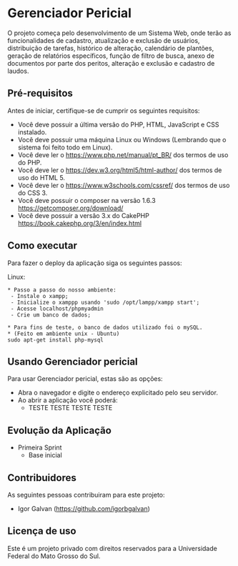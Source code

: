 # Gerenciador Pericial

O projeto começa pelo desenvolvimento de um Sistema Web, onde terão as funcionalidades de cadastro, atualização e exclusão de usuários, distribuição de tarefas, histórico de alteração, calendário de plantões, geração de relatórios específicos, função de filtro de busca, anexo de documentos por parte dos peritos, alteração e exclusão e cadastro de laudos.


## Pré-requisitos

Antes de iniciar, certifique-se de cumprir os seguintes requisitos:
<!--- Estes são alguns exemplos de requisitos. Adicione, duplique e remove como necessário --->
* Você deve possuir a última versão do PHP, HTML, JavaScript e CSS instalado.
* Você deve possuir uma máquina Linux ou Windows (Lembrando que o sistema foi feito todo em Linux).
* Você deve ler o https://www.php.net/manual/pt_BR/ dos termos de uso do PHP.
* Você deve ler o https://dev.w3.org/html5/html-author/ dos termos de uso do HTML 5.
* Você deve ler o https://www.w3schools.com/cssref/ dos termos de uso do CSS 3.
* Você deve possuir o composer na versão 1.6.3 https://getcomposer.org/download/
* Você deve possuir a versão 3.x do CakePHP https://book.cakephp.org/3/en/index.html

## Como executar

Para fazer o deploy da aplicação siga os seguintes passos:

Linux:
```
* Passo a passo do nosso ambiente:
 - Instale o xampp;
 - Inicialize o xamppp usando 'sudo /opt/lampp/xampp start';
 - Acesse localhost/phpmyadmin
 - Crie um banco de dados;

* Para fins de teste, o banco de dados utilizado foi o mySQL.
* (Feito em ambiente unix - Ubuntu)
sudo apt-get install php-mysql
```

## Usando Gerenciador pericial

Para usar Gerenciador pericial, estas são as opções:
* Abra o navegador e digite o endereço explicitado pelo seu servidor.
* Ao abrir a aplicação você poderá:
  * TESTE TESTE TESTE TESTE

## Evolução da Aplicação
* Primeira Sprint
    * Base inicial

## Contribuidores

As seguintes pessoas contribuiram para este projeto:

* Igor Galvan (https://github.com/igorbgalvan)

## Licença de uso

Este é um projeto privado com direitos reservados para a Universidade Federal do Mato Grosso do Sul.
